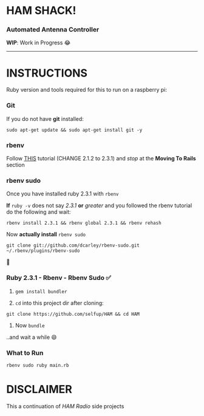 # HAM SHACK!

### Automated Antenna Controller

**WIP**: Work in Progress :joy:

***

# INSTRUCTIONS

Ruby version and tools required for this to run on a raspberry pi:

### Git
If you do not have **git** installed:

  `sudo apt-get update && sudo apt-get install git -y`
### rbenv
 Follow [THIS](http://www.iconoclastlabs.com/blog/ruby-on-rails-on-the-raspberry-pi-b-with-rbenv) tutorial (CHANGE 2.1.2 to 2.3.1) and *stop* at the **Moving To Rails** section

### rbenv sudo

  Once you have installed ruby 2.3.1 with `rbenv`

  **If** `ruby -v` does not say *2.3.1* **or** *greater* and you followed the rbenv tutorial do the following and wait:

  ```
  rbenv install 2.3.1 && rbenv global 2.3.1 && rbenv rehash
  ```

  Now **actually install** `rbenv sudo`

  `git clone git://github.com/dcarley/rbenv-sudo.git ~/.rbenv/plugins/rbenv-sudo`

:tada:

### Ruby 2.3.1 - Rbenv - Rbenv Sudo :white_check_mark:

1. `gem install bundler`

1. `cd` into this project dir after cloning:

  `git clone https://github.com/selfup/HAM && cd HAM`

1. Now `bundle`

  ..and wait a while :smile:

### What to Run

`rbenv sudo ruby main.rb`

# DISCLAIMER

This a continuation of *HAM Radio* side projects
